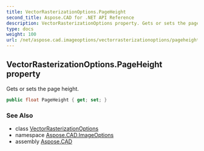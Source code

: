 ```yaml
---
title: VectorRasterizationOptions.PageHeight
second_title: Aspose.CAD for .NET API Reference
description: VectorRasterizationOptions property. Gets or sets the page height
type: docs
weight: 100
url: /net/aspose.cad.imageoptions/vectorrasterizationoptions/pageheight/
---
```

## VectorRasterizationOptions.PageHeight property

Gets or sets the page height.

```csharp
public float PageHeight { get; set; }
```

### See Also

* class [VectorRasterizationOptions](../)
* namespace [Aspose.CAD.ImageOptions](../../vectorrasterizationoptions/)
* assembly [Aspose.CAD](../../../)



